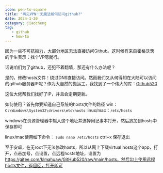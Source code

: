```yaml
---
icon: pen-to-square
title: "再见VPN！无魔法如何访问github?"
date: 2024-1-20
category: jiaocheng
tag:
   - github
   - how-to
---
```


因为一些不可抗拒力，大部分地区无法直接访问Github。这时候有来自霍格沃茨的学生表示：找个VP嗯就行。

话说咱们为了github，还犯不着翻墙，那还有什么办法呢？

是的，修改hosts文件！绕过DNS直接访问。然而我们又从何得知在大陆可以访问的github服务器IP呢？作为大自然的搬运工，我找到了一个伟大的库：[Github520](https://gitee.com/klmahuaw/GitHub520)

这位大佬帮我们找好了IP，并且会定期更新。

如何使用？首先你要知道自己系统的hosts文件的路径
win：`C:\Windows\System32\drivers\etc\hosts`
linux/mac：`/etc/hosts`

windows在资源管理器中输入这个地址并选择用记事本打开，然后追加到hosts中保存即可

linux/mac使用如下命令：
`sudo nano /etc/hosts`
ctrl+x 保存退出

至于安卓，在无root下无法修改hosts，所以从网上下载virtual hosts这个app，打开，点击加号，点设置，点远程hosts地址，设置为
https://gitee.com/klmahuaw/GitHub520/raw/main/hosts，然后勾上使用远程hosts文件，返回回，打开即可
